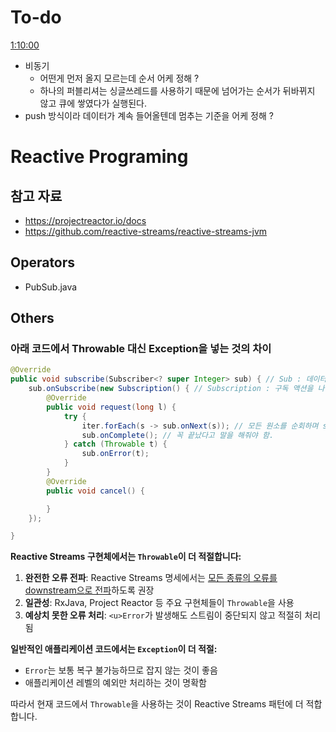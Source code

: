 # To-do
[1:10:00](https://www.youtube.com/watch?v=Wlqu1xvZCak&list=PLOLeoJ50I1kkqC4FuEztT__3xKSfR2fpw&index=3)

- 비동기 
  - 어떤게 먼저 올지 모르는데 순서 어케 정해 ? 
  - 하나의 퍼블리셔는 싱글쓰레드를 사용하기 때문에 넘어가는 순서가 뒤바뀌지 않고 큐에 쌓였다가 실행된다. 
- push 방식이라 데이터가 계속 들어올텐데 멈추는 기준을 어케 정해 ? 
# Reactive Programing
## 참고 자료
- https://projectreactor.io/docs
- https://github.com/reactive-streams/reactive-streams-jvm

## Operators
- PubSub.java


## Others
### 아래 코드에서 Throwable  대신 Exception을 넣는 것의 차이

```java
@Override
public void subscribe(Subscriber<? super Integer> sub) { // Sub : 데이터 받는자
    sub.onSubscribe(new Subscription() { // Subscription : 구독 액션을 나타냄
        @Override
        public void request(long l) {
            try {
                iter.forEach(s -> sub.onNext(s)); // 모든 원소를 순회하며 sub에 보낸다.
                sub.onComplete(); // 꼭 끝났다고 말을 해줘야 함.
            } catch (Throwable t) {
                sub.onError(t);
            }
        }
        @Override
        public void cancel() {

        }
    });

}
```

**Reactive Streams 구현체에서는 `Throwable`이 더 적절합니다:**

1. **완전한 오류 전파**: Reactive Streams 명세에서는 <u>모든 종류의 오류를 downstream으로 전파</u>하도록 권장
2. **일관성**: RxJava, Project Reactor 등 주요 구현체들이 `Throwable`을 사용
3. **예상치 못한 오류 처리**: `<u>Error`가 발생해도 스트림이 중단되지 않고 적절히 처리</u>됨

**일반적인 애플리케이션 코드에서는 `Exception`이 더 적절:**

- `Error`는 보통 복구 불가능하므로 잡지 않는 것이 좋음
- 애플리케이션 레벨의 예외만 처리하는 것이 명확함

따라서 현재 코드에서 `Throwable`을 사용하는 것이 Reactive Streams 패턴에 더 적합합니다.
